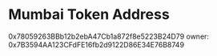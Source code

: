 # Mumbai Token Address
0x78059263BBb12b2ebA47Cb1a872f8e5223B24D79
owner: 0x7B3594AA123CFdFE16fb2d9122D86E34E76B8749
